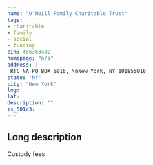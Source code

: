 ```yaml
---
name: "O'Neill Family Charitable Trust"
tags:
- charitable
- family
- social
- funding
ein: 456363482
homepage: "n/a"
address: |
 RTC NA PO BOX 5016, \nNew York, NY 101855016
state: "NY"
city: "New York"
lng: 
lat: 
description: ""
is_501c3: 
---
```


## Long description

Custody fees
